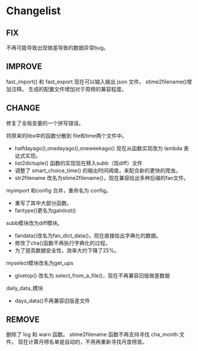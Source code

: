 # Changelist

## FIX
不再可能导致出现做差导致的数据异常bug。

## IMPROVE
fast_import() 和 fast_export 现在可以输入输出 json 文件。
stime2filename()增加注释。
生成的配置文件增加对于周榜的兼容程度。

## CHANGE
修复了全局变量的一个拼写错误。

将原来的libs中的函数分散到 file和time两个文件中。
- halfdayago(),onedayago(),oneweekago() 现在从函数实现改为 lambda 表达式实现。
- list2dictuple() 函数的实现现在移入subb（现diff）文件
- 调整了 smart_choice_time() 的输出时间阈值，来配合新的更快的爬虫。
- str2filename 改名为stime2filename()，现在兼容给出多种后缀的fan文件。

myimport 和config 合并，重命名为 config。
- 重写了其中大部分函数。
- fantype()更名为gainlost()

subb模块改为diff模块。
- fandata()改名为fan_dict_data()，现在直接给出字典化的数据。
- 修改了cha()函数不再执行字典化的过程。
- 为了提高数据安全性，效率大约下降了25%。

myselect模块改名为get_ups
- givetop() 改名为 select_from_a_file()，现在不再兼容旧版做差数据

daily_data_模块
- days_data()不再兼容旧版差文件

## REMOVE
删除了 log 和 warn 函数。
stime2filename 函数不再支持寻找 cha_month 文件。
现在计算月榜名单是自动的，不用再重新寻找月度榜首。